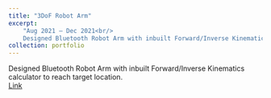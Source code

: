 ```yaml
---
title: "3DoF Robot Arm"
excerpt: 
    "Aug 2021 – Dec 2021<br/>
    Designed Bluetooth Robot Arm with inbuilt Forward/Inverse Kinematics calculator to reach target location."
collection: portfolio
---
```


Designed Bluetooth Robot Arm with inbuilt Forward/Inverse Kinematics calculator to reach target location.<br/>
[Link](https://github.com/Tatwik19/Tatwik19.github.io/tree/main/assets/Projects/3DoF%20Robot)
